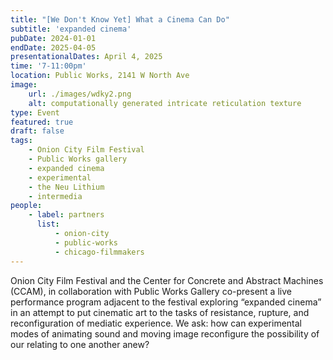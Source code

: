 ```yaml
---
title: "[We Don't Know Yet] What a Cinema Can Do"
subtitle: 'expanded cinema'
pubDate: 2024-01-01
endDate: 2025-04-05
presentationalDates: April 4, 2025
time: '7-11:00pm'
location: Public Works, 2141 W North Ave
image:
    url: ./images/wdky2.png
    alt: computationally generated intricate reticulation texture
type: Event
featured: true
draft: false
tags:
    - Onion City Film Festival
    - Public Works gallery
    - expanded cinema
    - experimental
    - the Neu Lithium
    - intermedia
people:
    - label: partners
      list:
          - onion-city
          - public-works
          - chicago-filmmakers
---
```


Onion City Film Festival and the Center for Concrete and Abstract Machines (CCAM), in collaboration with Public Works Gallery co-present a live performance program adjacent to the festival exploring “expanded cinema” in an attempt to put cinematic art to the tasks of resistance, rupture, and reconfiguration of mediatic experience. We ask: how can experimental modes of animating sound and moving image reconfigure the possibility of our relating to one another anew?

<!-- # Tickets

Tickets are $15.

Tickets must be bought through the Onion City website. Because of zoning restrictions, guests without tickets at the door will be referred to buy tickets through the website. -->

